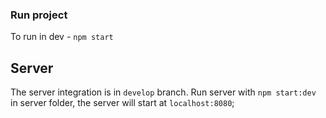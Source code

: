 ### Run project

To run in dev - `npm start`

## Server
The server integration is in `develop` branch.
 Run server with `npm start:dev` in server folder, the server will start at `localhost:8080`;
